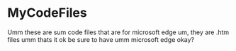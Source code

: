 # MyCodeFiles
Umm these are sum code files that are for microsoft edge um, they are .htm files umm thats it ok be sure to have umm microsoft edge okay?
